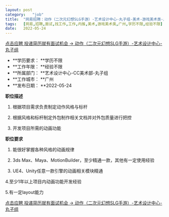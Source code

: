 ```yaml
---
layout:	post
category:	"job"
title:	"网易招聘：动作（二次元幻想SLG手游）-艺术设计中心-丸子组-美术-游戏美术类-广州学历不限经验不限"
tags:	[网易,招聘,面试,找工作,工作,内推,美术,游戏美术类,广州,学历不限,经验不限]
date:	2022-05-24
---
```


[点击应聘 投递简历就有面试机会 ->  动作（二次元幻想SLG手游）-艺术设计中心-丸子组](http://mobile.bole.netease.com/bole/boleDetail?id=40448&employeeId=346f03c3cda5f04c&key=all)



- **学历要求： **学历不限
- **工作年限： **经验不限
- **所属部门： **艺术设计中心-CC美术部-丸子组
- **工作城市： **广州
- **发布日期： **2022-05-24



**职位描述**

1. 根据项目需求负责制定动作风格与标杆

2. 根据风格和标杆制定外包制作相关文档并对外包质量进行把控

3. 开发项目所需的动画功能







**职位要求**

1. 能很好掌握各种风格的动画规律

2. 3ds Max、Maya、MotionBuilder，至少精通一款，其他有一定使用经验

3. UE4、Unity任意一款引擎的动画相关模块精通

4.至少1年以上项目内动画功能开发经验

5.有一定layout能力









[点击应聘 投递简历就有面试机会 ->  动作（二次元幻想SLG手游）-艺术设计中心-丸子组](http://mobile.bole.netease.com/bole/boleDetail?id=40448&employeeId=346f03c3cda5f04c&key=all)